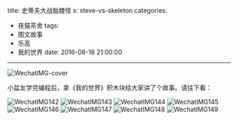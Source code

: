 title: 史蒂夫大战骷髅怪
s: steve-vs-skeleton
categories: 
- 夜猫茶舍
tags: 
- 图文故事
- 乐高
- 我的世界
date: 2016-08-18 21:00:00

---
![WechatIMG-cover](http://catxn.u.qiniudn.com/images/WechatIMG-cover.jpeg-s)

小盆友学完编程后，拿《我的世界》积木块给大家讲了个故事。请往下看：

<!-- more -->

![WechatIMG142](http://catxn.u.qiniudn.com/images/WechatIMG142.jpeg-s)
![WechatIMG143](http://catxn.u.qiniudn.com/images/WechatIMG143.jpeg-s)
![WechatIMG144](http://catxn.u.qiniudn.com/images/WechatIMG144.jpeg-s)
![WechatIMG145](http://catxn.u.qiniudn.com/images/WechatIMG145.jpeg-s)
![WechatIMG146](http://catxn.u.qiniudn.com/images/WechatIMG146.jpeg-s)
![WechatIMG147](http://catxn.u.qiniudn.com/images/WechatIMG147.jpeg-s)
![WechatIMG148](http://catxn.u.qiniudn.com/images/WechatIMG148.jpeg-s)
![WechatIMG149](http://catxn.u.qiniudn.com/images/WechatIMG149.jpeg-s)


